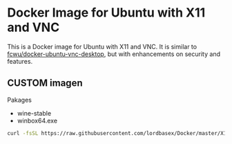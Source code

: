 # Docker Image for Ubuntu with X11 and VNC

This is a Docker image for Ubuntu with X11 and VNC. It is similar to
[fcwu/docker-ubuntu-vnc-desktop](https://github.com/fcwu/docker-ubuntu-vnc-desktop), but with enhancements on security and features.


## CUSTOM imagen

Pakages 
 * wine-stable
 * winbox64.exe

```bash
curl -fsSL https://raw.githubusercontent.com/lordbasex/Docker/master/X11Docker/x11vnc-desktop/x11vnc_desktop.py -o x11vnc_desktop.py && python x11vnc_desktop.py -i cnsoluciones/x11vnc-desktop -t 18.04 -v ubuntu -v /Users/basex/x11vnc-desktop
```
